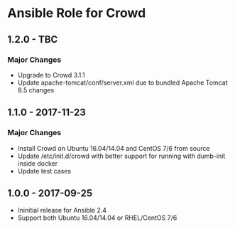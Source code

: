 Ansible Role for Crowd
======================

1.2.0 - TBC
-----------

### Major Changes

-   Upgrade to Crowd 3.1.1
-   Update apache-tomcat/conf/server.xml due to bundled Apache Tomcat 8.5 changes

1.1.0 - 2017-11-23
------------------

### Major Changes

-   Install Crowd on Ubuntu 16.04/14.04 and CentOS 7/6 from source
-   Update /etc/init.d/crowd with better support for running with dumb-init inside docker
-   Update test cases

1.0.0 - 2017-09-25
------------------

-   Ininitial release for Ansible 2.4
-   Support both Ubuntu 16.04/14.04 or RHEL/CentOS 7/6


